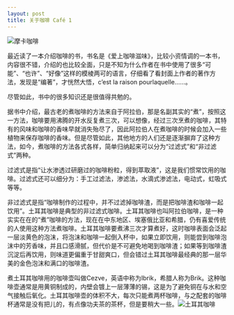 ```yaml
---
layout: post
title: 关于咖啡 Café 1
---
```


![摩卡咖啡](http://www.francaisblog.com/fy/images/_copy15.jpg)

最近读了一本介绍咖啡的书，书名是《爱上咖啡滋味》，比较小资情调的一本书，内容很不错，介绍的也比较全面，只是不知为什么作者在书中使用了很多“可能”、“也许”、“好像”这样的模棱两可的语言，仔细看了看封面上作者的著作方法，发现是“编著”，才恍然大悟，c’est la raison pourlaquelle……。

尽管如此，书中的很多知识还是很值得共勉的。

据书中介绍，最古老的煮咖啡的方法来自于阿拉伯，那是名副其实的“煮”，按照这一方法，咖啡要用沸腾的开水反复煮三次，可以想像，经过三次烹煮的咖啡，其特有的风味和咖啡的香味早就消失殆尽了，因此阿拉伯人在煮咖啡的时候会加入一些植物来保存咖啡的香味。但是尽管如此，其他地方的人们还是逐渐摒弃了这种方法，如今，煮咖啡的方法各式各样，简单归纳起来可以分为“过滤式”和“非过滤式”两种。

过滤式是指“让水渗透过研磨过的咖啡粉粒，得到萃取液”，这是我们惯常饮用的咖啡。过滤式还可以细分为：手工过滤法，渗滤法，水滴式渗滤法，电动式，虹吸式等等。

非过滤式是指“咖啡制作的过程中，并不过滤掉咖啡渣，而是把咖啡渣和咖啡一起饮用”。土耳其咖啡是典型的非过滤式咖啡。土耳其咖啡也叫阿拉伯咖啡，是一种实实在在的“煮”咖啡的方法，现在在中东地区、埃塞俄比亚和希腊，仍有喜爱传统的人使用这种方法煮咖啡。土耳其咖啡要煮沸三次才算煮好，这时咖啡表面会泛起一层淡黄色的泡沫，将泡沫和咖啡一起倒入杯中，如果立即饮用，则能尝到咖啡泡沫中的芳香味，并且口感滑腻，但代价是不可避免地喝到咖啡渣；如果等到咖啡渣沉淀后再饮用，则味道更偏重于甘甜爽口，但会错过土耳其咖啡最经典的那一层华美的金色泡沫和满口的咖啡渣。

煮土耳其咖啡用的咖啡壶叫做Cezve，英语中称为Ibrik，希腊人称为Brik。这种咖啡壶通常是用黄铜制成的，内壁会镀上一层薄薄的锡，这是为了避免铜在与水和空气接触后氧化。土耳其咖啡壶的体积不大，每次只能煮两杯咖啡，与之配套的咖啡杯通常是没有把儿的，有点像功夫茶的茶杯，但是要稍大一些。![土耳其咖啡](http://www.francaisblog.com/fy/images/_copy17.jpg)

